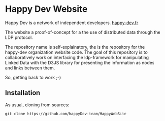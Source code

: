 # Happy Dev Website

Happy Dev is a network of independent developers. [happy-dev.fr](http://happy-dev.fr)

The website a proof-of-concept for a the use of distributed data through the LDP protocol.

The repository name is self-explainatory, the is the repository for the happy-dev organization website code.
The goal of this repository is to collaboratively work on interfacing the ldp-framework for manipulating Linked Data with the D3JS library for presenting the information as nodes and links between them.

So, getting back to work ;-)

## Installation

As usual, cloning from sources:

```
git clone https://github.com/happyDev-team/HappyWebSite
```
